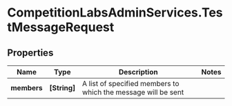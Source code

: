 # CompetitionLabsAdminServices.TestMessageRequest

## Properties

Name | Type | Description | Notes
------------ | ------------- | ------------- | -------------
**members** | **[String]** | A list of specified members to which the message will be sent | 


